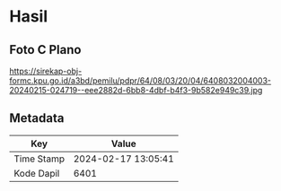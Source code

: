 # Hasil

## Foto C Plano

https://sirekap-obj-formc.kpu.go.id/a3bd/pemilu/pdpr/64/08/03/20/04/6408032004003-20240215-024719--eee2882d-6bb8-4dbf-b4f3-9b582e949c39.jpg


## Metadata

| Key        | Value               |
| ---------- | ------------------- |
| Time Stamp | 2024-02-17 13:05:41 |
| Kode Dapil | 6401                |



